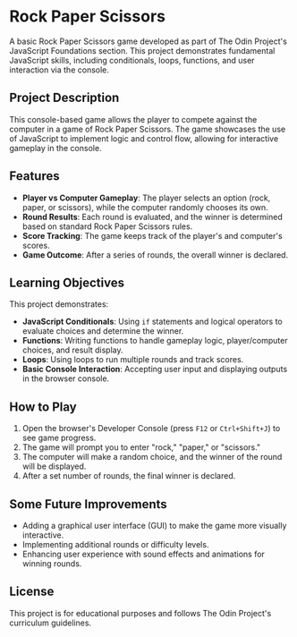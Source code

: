 # Rock Paper Scissors

A basic Rock Paper Scissors game developed as part of The Odin Project's JavaScript Foundations section. This project demonstrates fundamental JavaScript skills, including conditionals, loops, functions, and user interaction via the console.

## Project Description

This console-based game allows the player to compete against the computer in a game of Rock Paper Scissors. The game showcases the use of JavaScript to implement logic and control flow, allowing for interactive gameplay in the console.

## Features

-   **Player vs Computer Gameplay**: The player selects an option (rock, paper, or scissors), while the computer randomly chooses its own.
-   **Round Results**: Each round is evaluated, and the winner is determined based on standard Rock Paper Scissors rules.
-   **Score Tracking**: The game keeps track of the player's and computer's scores.
-   **Game Outcome**: After a series of rounds, the overall winner is declared.

## Learning Objectives

This project demonstrates:

-   **JavaScript Conditionals**: Using `if` statements and logical operators to evaluate choices and determine the winner.
-   **Functions**: Writing functions to handle gameplay logic, player/computer choices, and result display.
-   **Loops**: Using loops to run multiple rounds and track scores.
-   **Basic Console Interaction**: Accepting user input and displaying outputs in the browser console.

## How to Play

1. Open the browser's Developer Console (press `F12` or `Ctrl+Shift+J`) to see game progress.
2. The game will prompt you to enter "rock," "paper," or "scissors."
3. The computer will make a random choice, and the winner of the round will be displayed.
4. After a set number of rounds, the final winner is declared.

## Some Future Improvements

-   Adding a graphical user interface (GUI) to make the game more visually interactive.
-   Implementing additional rounds or difficulty levels.
-   Enhancing user experience with sound effects and animations for winning rounds.

## License

This project is for educational purposes and follows The Odin Project's curriculum guidelines.
